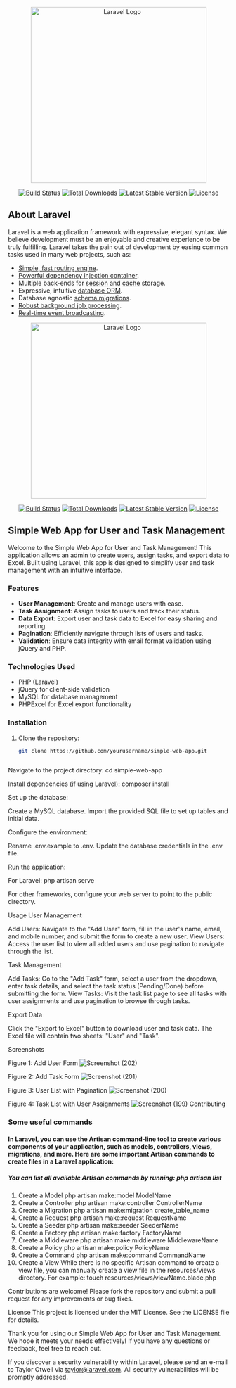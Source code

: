 <p align="center"><a href="https://laravel.com" target="_blank"><img src="https://raw.githubusercontent.com/laravel/art/master/logo-lockup/5%20SVG/2%20CMYK/1%20Full%20Color/laravel-logolockup-cmyk-red.svg" width="400" alt="Laravel Logo"></a></p>

<p align="center">
<a href="https://github.com/laravel/framework/actions"><img src="https://github.com/laravel/framework/workflows/tests/badge.svg" alt="Build Status"></a>
<a href="https://packagist.org/packages/laravel/framework"><img src="https://img.shields.io/packagist/dt/laravel/framework" alt="Total Downloads"></a>
<a href="https://packagist.org/packages/laravel/framework"><img src="https://img.shields.io/packagist/v/laravel/framework" alt="Latest Stable Version"></a>
<a href="https://packagist.org/packages/laravel/framework"><img src="https://img.shields.io/packagist/l/laravel/framework" alt="License"></a>
</p>

## About Laravel

Laravel is a web application framework with expressive, elegant syntax. We believe development must be an enjoyable and creative experience to be truly fulfilling. Laravel takes the pain out of development by easing common tasks used in many web projects, such as:

- [Simple, fast routing engine](https://laravel.com/docs/routing).
- [Powerful dependency injection container](https://laravel.com/docs/container).
- Multiple back-ends for [session](https://laravel.com/docs/session) and [cache](https://laravel.com/docs/cache) storage.
- Expressive, intuitive [database ORM](https://laravel.com/docs/eloquent).
- Database agnostic [schema migrations](https://laravel.com/docs/migrations).
- [Robust background job processing](https://laravel.com/docs/queues).
- [Real-time event broadcasting](https://laravel.com/docs/broadcasting).


<p align="center"><a href="https://laravel.com" target="_blank"><img src="https://raw.githubusercontent.com/laravel/art/master/logo-lockup/5%20SVG/2%20CMYK/1%20Full%20Color/laravel-logolockup-cmyk-red.svg" width="400" alt="Laravel Logo"></a></p>

<p align="center">
<a href="https://github.com/laravel/framework/actions"><img src="https://github.com/laravel/framework/workflows/tests/badge.svg" alt="Build Status"></a>
<a href="https://packagist.org/packages/laravel/framework"><img src="https://img.shields.io/packagist/dt/laravel/framework" alt="Total Downloads"></a>
<a href="https://packagist.org/packages/laravel/framework"><img src="https://img.shields.io/packagist/v/laravel/framework" alt="Latest Stable Version"></a>
<a href="https://packagist.org/packages/laravel/framework"><img src="https://img.shields.io/packagist/l/laravel/framework" alt="License"></a>
</p>

## Simple Web App for User and Task Management

Welcome to the Simple Web App for User and Task Management! This application allows an admin to create users, assign tasks, and export data to Excel. Built using Laravel, this app is designed to simplify user and task management with an intuitive interface.

### Features
- **User Management**: Create and manage users with ease.
- **Task Assignment**: Assign tasks to users and track their status.
- **Data Export**: Export user and task data to Excel for easy sharing and reporting.
- **Pagination**: Efficiently navigate through lists of users and tasks.
- **Validation**: Ensure data integrity with email format validation using jQuery and PHP.

### Technologies Used
- PHP (Laravel)
- jQuery for client-side validation
- MySQL for database management
- PHPExcel for Excel export functionality

### Installation
1. Clone the repository:
   ```bash
   git clone https://github.com/yourusername/simple-web-app.git



Navigate to the project directory:
cd simple-web-app



Install dependencies (if using Laravel):
composer install



Set up the database:

Create a MySQL database.
Import the provided SQL file to set up tables and initial data.



Configure the environment:

Rename .env.example to .env.
Update the database credentials in the .env file.



Run the application:

For Laravel:
php artisan serve


For other frameworks, configure your web server to point to the public directory.



Usage
User Management

Add Users: Navigate to the "Add User" form, fill in the user's name, email, and mobile number, and submit the form to create a new user.
View Users: Access the user list to view all added users and use pagination to navigate through the list.

Task Management

Add Tasks: Go to the "Add Task" form, select a user from the dropdown, enter task details, and select the task status (Pending/Done) before submitting the form.
View Tasks: Visit the task list page to see all tasks with user assignments and use pagination to browse through tasks.

Export Data

Click the "Export to Excel" button to download user and task data. The Excel file will contain two sheets: "User" and "Task".

Screenshots

Figure 1: Add User Form
![Screenshot (202)](https://github.com/user-attachments/assets/aecad153-c773-4d7e-b99f-ec60953c8569)

Figure 2: Add Task Form
![Screenshot (201)](https://github.com/user-attachments/assets/d707ba6b-4dd0-4a2e-96cf-4e7a59d03c33)

Figure 3: User List with Pagination
![Screenshot (200)](https://github.com/user-attachments/assets/8e1f424b-391a-4a19-b76d-d09c3e8f25eb)

Figure 4: Task List with User Assignments
![Screenshot (199)](https://github.com/user-attachments/assets/1117f910-97c3-4c86-9a75-efb09e39634a)
Contributing

<h3>Some useful commands</h3>
<h4>In Laravel, you can use the Artisan command-line tool to create various components of your application, such as models, controllers, views, migrations, and more. Here are some important Artisan commands to create files in a Laravel application: </h4>

<h5>You can list all available Artisan commands by running:
php artisan list</h5>

<ol>
    <li> Create a Model
php artisan make:model ModelName</li>
    
<li>Create a Controller
php artisan make:controller ControllerName</li>

<li> Create a Migration
php artisan make:migration create_table_name</li>

<li> Create a Request
php artisan make:request RequestName</li>

<li> Create a Seeder
php artisan make:seeder SeederName</li>

<li> Create a Factory
php artisan make:factory FactoryName</li>

<li> Create a Middleware
php artisan make:middleware MiddlewareName</li>

<li> Create a Policy
php artisan make:policy PolicyName</li>

<li>Create a Command
php artisan make:command CommandName</li>

<li>Create a View
While there is no specific Artisan command to create a view file, you can manually create a view file in the resources/views directory. For example:
touch resources/views/viewName.blade.php</li> 
</ol>



Contributions are welcome! Please fork the repository and submit a pull request for any improvements or bug fixes.


License
This project is licensed under the MIT License. See the LICENSE file for details.

Thank you for using our Simple Web App for User and Task Management. We hope it meets your needs effectively! If you have any questions or feedback, feel free to reach out.

If you discover a security vulnerability within Laravel, please send an e-mail to Taylor Otwell via taylor@laravel.com. All security vulnerabilities will be promptly addressed.
